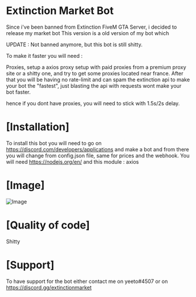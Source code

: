 # Extinction Market Bot
Since i've been banned from Extinction FiveM GTA Server, i decided to release my market bot
This version is a old version of my bot which 

UPDATE :
Not banned anymore, but this bot is still shitty.

To make it faster you will need :

Proxies, setup a axios proxy setup with paid proxies from a premium proxy site or a shitty one, and try to get some proxies located near france.
After that you will be having no rate-limit and can spam the extinction api to make your bot the "fastest", just blasting the api with requests wont make your bot faster.

hence if you dont have proxies, you will need to stick with 1.5s/2s delay.

# [Installation]

To install this bot you will need to go on https://discord.com/developers/applications and make a bot and from there you will change from config.json file, same for prices and the webhook.
You will need https://nodejs.org/en/ and this module : 
axios



# [Image] 

![Image](https://i.imgur.com/c8TBq5l.png)

# [Quality of code]

Shitty

# [Support]
To have support for the bot either contact me on yeeto#4507 or on https://discord.gg/extinctionmarket
